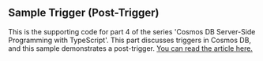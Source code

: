 ## Sample Trigger (Post-Trigger)

This is the supporting code for part 4 of the series 'Cosmos DB Server-Side Programming with TypeScript'. This part discusses triggers in Cosmos DB, and this sample demonstrates a post-trigger. [You can read the article here.](https://blog.kloud.com.au/2018/01/30/cosmos-db-server-side-programming-with-typescript-part-4-triggers/)
